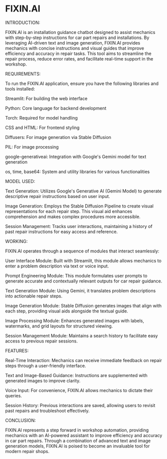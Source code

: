 # FIXIN.AI

INTRODUCTION:

  FIXIN.AI is an installation guidance chatbot designed to assist mechanics with step-by-step instructions for car part repairs and installations. By leveraging AI-driven text and image generation, FIXIN.AI provides mechanics with concise instructions and visual guides that improve efficiency and accuracy in repair tasks. This tool aims to streamline the repair process, reduce error rates, and facilitate real-time support in the workshop.

REQUIREMENTS:

To run the FIXIN.AI application, ensure you have the following libraries and tools installed:

Streamlit: For building the web interface

Python: Core language for backend development

Torch: Required for model handling

CSS and HTML: For frontend styling

Diffusers: For image generation via Stable Diffusion

PIL: For image processing

google-generativeai: Integration with Google's Gemini model for text generation

os, time, base64: System and utility libraries for various functionalities

MODEL USED:

Text Generation: Utilizes Google's Generative AI (Gemini Model) to generate descriptive repair instructions based on user input.

Image Generation: Employs the Stable Diffusion Pipeline to create visual representations for each repair step. This visual aid enhances comprehension and makes complex procedures more accessible.

Session Management: Tracks user interactions, maintaining a history of past repair instructions for easy access and reference.

WORKING:

FIXIN.AI operates through a sequence of modules that interact seamlessly:

User Interface Module: Built with Streamlit, this module allows mechanics to enter a problem description via text or voice input.

Prompt Engineering Module: This module formulates user prompts to generate accurate and contextually relevant outputs for car repair guidance.

Text Generation Module: Using Gemini, it translates problem descriptions into actionable repair steps.

Image Generation Module: Stable Diffusion generates images that align with each step, providing visual aids alongside the textual guide.

Image Processing Module: Enhances generated images with labels, watermarks, and grid layouts for structured viewing.

Session Management Module: Maintains a search history to facilitate easy access to previous repair sessions.

FEATURES:

Real-Time Interaction: Mechanics can receive immediate feedback on repair steps through a user-friendly interface.

Text and Image-Based Guidance: Instructions are supplemented with generated images to improve clarity.

Voice Input: For convenience, FIXIN.AI allows mechanics to dictate their queries.

Session History: Previous interactions are saved, allowing users to revisit past repairs and troubleshoot effectively.

CONCLUSION:

  FIXIN.AI represents a step forward in workshop automation, providing mechanics with an AI-powered assistant to improve efficiency and accuracy in car part repairs. Through a combination of advanced text and image generation models, FIXIN.AI is poised to become an invaluable tool for modern repair shops.


